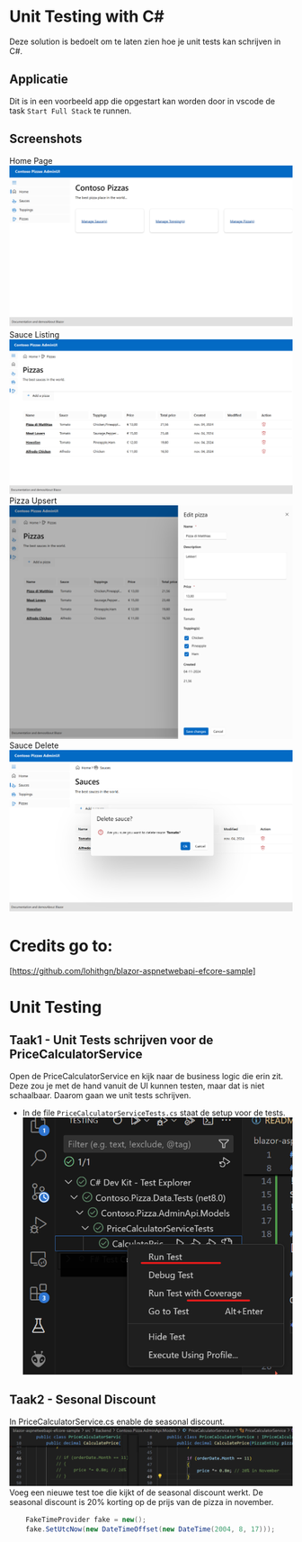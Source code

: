 # Unit Testing with C# 

Deze solution is bedoelt om te laten zien hoe je unit tests kan schrijven in C#.

## Applicatie
Dit is in een voorbeeld app die opgestart kan worden door in vscode de task `Start Full Stack` te runnen.

## Screenshots
Home Page
![Home Page](./assets/home.png)
Sauce Listing
![Sauce Listing](./assets/pizzas-listing.png)
Pizza Upsert
![Sauce Upsert](./assets/pizza-upsert.png)
Sauce Delete
![Sauce Delete](./assets/sauce-delete.png)

# Credits go to:
[https://github.com/lohithgn/blazor-aspnetwebapi-efcore-sample]

# Unit Testing

## Taak1 - Unit Tests schrijven voor de PriceCalculatorService
Open de PriceCalculatorService en kijk naar de business logic die erin zit. Deze zou je met de hand vanuit de UI kunnen testen, maar dat is niet schaalbaar. Daarom gaan we unit tests schrijven.
* In de file `PriceCalculatorServiceTests.cs` staat de setup voor de tests. ![Run in vscode](./assets/run-tests.png)

## Taak2 - Sesonal Discount
In PriceCalculatorService.cs enable de seasonal discount. ![Enable this code](./assets/enable-seasonal.png)
Voeg een nieuwe test toe die kijkt of de seasonal discount werkt. 
De seasonal discount is 20% korting op de prijs van de pizza in november. 
```csharp	
    FakeTimeProvider fake = new();
    fake.SetUtcNow(new DateTimeOffset(new DateTime(2004, 8, 17)));
```

